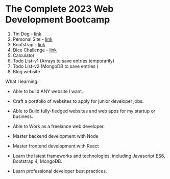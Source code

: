 # The Complete 2023 Web Development Bootcamp

1. Tin Dog - [link](https://aashikkk.github.io/web-development-bootcamp/TinDog/)
2. Personal Site -  [link](https://aashikkk.github.io/web-development-bootcamp/Personal%20Site/)
3. Bootstrap -  [link](https://aashikkk.github.io/web-development-bootcamp/Bootstrap/)
4. Dice Challenge - [link](https://aashikkk.github.io/web-development-bootcamp/Dice%20Challenge/)
5. Calculator
6. Todo List-v1 (Arrays to save entries temporarily)
7. Todo List-v2 (MongoDB to save entries )
8. Blog website

What I learning:

- Able to build ANY website I want.

- Craft a portfolio of websites to apply for junior developer jobs.

- Able to Build fully-fledged websites and web apps for my startup or business.

- Able to Work as a freelance web developer.

- Master backend development with Node

- Master frontend development with React

- Learn the latest frameworks and technologies, including Javascript ES6, Bootstrap 4, MongoDB.

- Learn professional developer best practices.


